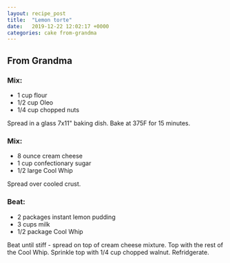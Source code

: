 ```yaml
---
layout: recipe_post
title:  "Lemon torte"
date:   2019-12-22 12:02:17 +0000
categories: cake from-grandma
---
```


## From Grandma
### Mix:
* 1 cup flour
* 1/2 cup Oleo
* 1/4 cup chopped nuts

Spread in a glass 7x11" baking dish. Bake at 375F for 15 minutes.

### Mix:
* 8 ounce cream cheese
* 1 cup confectionary sugar
* 1/2 large Cool Whip


Spread over cooled crust.


### Beat:
* 2 packages instant lemon pudding
* 3 cups milk
* 1/2 package Cool Whip


Beat until stiff - spread on top of cream cheese mixture. Top with the rest of the Cool Whip. Sprinkle top with 1/4 cup chopped walnut. Refridgerate.
